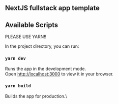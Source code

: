 ## NextJS fullstack app template

## Available Scripts
PLEASE USE YARN!!

In the project directory, you can run:

### `yarn dev`

Runs the app in the development mode.\
Open [http://localhost:3000](http://localhost:3000) to view it in your browser.

### `yarn build`

Builds the app for production.\
